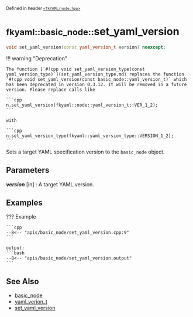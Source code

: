 <small>Defined in header [`<fkYAML/node.hpp>`](https://github.com/fktn-k/fkYAML/blob/develop/include/fkYAML/node.hpp)</small>

# <small>fkyaml::basic_node::</small>set_yaml_version

```cpp
void set_yaml_version(const yaml_version_t version) noexcept;
```

!!! warning "Deprecation"

    The function [`#!cpp void set_yaml_version_type(const yaml_version_type)`](set_yaml_version_type.md) replaces the function `#!cpp void set_yaml_version(const basic_node::yaml_version_t)` which has been deprecated in version 0.3.12. It will be removed in a future version. Please replace calls like  
    
    ```cpp
    n.set_yaml_version(fkyaml::node::yaml_version_t::VER_1_2);
    ```
    
    with  
    
    ```cpp
    n.set_yaml_version_type(fkyaml::yaml_version_type::VERSION_1_2);
    ```

Sets a target YAML specification version to the `basic_node` object.  

## **Parameters**

***version*** [in]
:   A target YAML version.

## **Examples**

??? Example

    ```cpp
    --8<-- "apis/basic_node/set_yaml_version.cpp:9"
    ```

    output:
    ```bash
    --8<-- "apis/basic_node/set_yaml_version.output"
    ```

## **See Also**

* [basic_node](index.md)
* [yaml_verion_t](yaml_version_t.md)
* [set_yaml_version](set_yaml_version.md)
